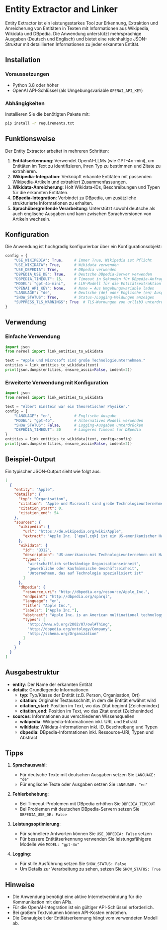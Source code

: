 # Entity Extractor and Linker

Entity Extractor ist ein leistungsstarkes Tool zur Erkennung, Extraktion und Anreicherung von Entitäten in Texten mit Informationen aus Wikipedia, Wikidata und DBpedia. Die Anwendung unterstützt mehrsprachige Ausgaben (Deutsch und Englisch) und bietet eine reichhaltige JSON-Struktur mit detaillierten Informationen zu jeder erkannten Entität.

## Installation

### Voraussetzungen

- Python 3.8 oder höher
- OpenAI API-Schlüssel (als Umgebungsvariable `OPENAI_API_KEY`)

### Abhängigkeiten

Installieren Sie die benötigten Pakete mit:

```bash
pip install -r requirements.txt
```

## Funktionsweise

Der Entity Extractor arbeitet in mehreren Schritten:

1. **Entitätserkennung**: Verwendet OpenAI-LLMs (wie GPT-4o-mini), um Entitäten im Text zu identifizieren, ihren Typ zu bestimmen und Zitate zu extrahieren.
2. **Wikipedia-Integration**: Verknüpft erkannte Entitäten mit passenden Wikipedia-Artikeln und extrahiert Zusammenfassungen.
3. **Wikidata-Anreicherung**: Holt Wikidata-IDs, Beschreibungen und Typen für die erkannten Entitäten.
4. **DBpedia-Integration**: Verbindet zu DBpedia, um zusätzliche strukturierte Informationen zu erhalten.
5. **Sprachübergreifende Verarbeitung**: Unterstützt sowohl deutsche als auch englische Ausgaben und kann zwischen Sprachversionen von Artikeln wechseln.

## Konfiguration

Die Anwendung ist hochgradig konfigurierbar über ein Konfigurationsobjekt:

```python
config = {
    "USE_WIKIPEDIA": True,     # Immer True, Wikipedia ist Pflicht
    "USE_WIKIDATA": True,      # Wikidata verwenden
    "USE_DBPEDIA": True,       # DBpedia verwenden
    "DBPEDIA_USE_DE": True,    # Deutsche DBpedia-Server verwenden
    "DBPEDIA_TIMEOUT": 15,     # Timeout in Sekunden für DBpedia-Anfragen
    "MODEL": "gpt-4o-mini",    # LLM-Modell für die Entitätsextraktion
    "OPENAI_API_KEY": None,    # None = Aus Umgebungsvariable laden
    "LANGUAGE": "de",          # Deutsche (de) oder Englische (en) Ausgabesprache
    "SHOW_STATUS": True,       # Status-/Logging-Meldungen anzeigen
    "SUPPRESS_TLS_WARNINGS": True  # TLS-Warnungen von urllib3 unterdrücken
}
```

## Verwendung

### Einfache Verwendung

```python
import json
from nernel import link_entities_to_wikidata

text = "Apple und Microsoft sind große Technologieunternehmen."
entities = link_entities_to_wikidata(text)
print(json.dumps(entities, ensure_ascii=False, indent=2))
```

### Erweiterte Verwendung mit Konfiguration

```python
import json
from nernel import link_entities_to_wikidata

text = "Albert Einstein war ein theoretischer Physiker."
config = {
    "LANGUAGE": "en",          # Englische Ausgabe
    "MODEL": "gpt-4o",         # Alternatives Modell verwenden
    "SHOW_STATUS": False,      # Logging-Ausgaben unterdrücken
    "DBPEDIA_TIMEOUT": 30      # Längeres Timeout für DBpedia
}
entities = link_entities_to_wikidata(text, config=config)
print(json.dumps(entities, ensure_ascii=False, indent=2))
```

## Beispiel-Output

Ein typischer JSON-Output sieht wie folgt aus:

```json
[
  {
    "entity": "Apple",
    "details": {
      "typ": "Organisation",
      "citation": "Apple und Microsoft sind große Technologieunternehmen.",
      "citation_start": 0,
      "citation_end": 54
    },
    "sources": {
      "wikipedia": {
        "url": "https://de.wikipedia.org/wiki/Apple",
        "extract": "Apple Inc. [ˈæpəlˌɪŋk] ist ein US-amerikanischer Hard- und Softwareentwickler und ein Technologieunternehmen, das Computer, Smartphones und Unterhaltungselektronik sowie Betriebssysteme und Anwendungssoftware entwickelt und vertreibt..."
      },
      "wikidata": {
        "id": "Q312",
        "description": "US-amerikanisches Technologieunternehmen mit Hauptsitz in Cupertino, Kalifornien",
        "types": [
          "wirtschaftlich selbständige Organisationseinheit",
          "gewerbliche oder kaufmännische Geschäftseinheit",
          "Unternehmen, das auf Technologie spezialisiert ist"
        ]
      },
      "dbpedia": {
        "resource_uri": "http://dbpedia.org/resource/Apple_Inc.",
        "endpoint": "http://dbpedia.org/sparql",
        "language": "en",
        "title": "Apple Inc.",
        "labels": ["Apple Inc."],
        "abstract": "Apple Inc. is an American multinational technology company...",
        "types": [
          "http://www.w3.org/2002/07/owl#Thing",
          "http://dbpedia.org/ontology/Company",
          "http://schema.org/Organization"
        ]
      }
    }
  }
]
```

## Ausgabestruktur

- **entity**: Der Name der erkannten Entität
- **details**: Grundlegende Informationen
  - **typ**: Typ/Klasse der Entität (z.B. Person, Organisation, Ort)
  - **citation**: Originaler Textausschnitt, in dem die Entität erwähnt wird
  - **citation_start**: Position im Text, wo das Zitat beginnt (Zeichenindex)
  - **citation_end**: Position im Text, wo das Zitat endet (Zeichenindex)
- **sources**: Informationen aus verschiedenen Wissensquellen
  - **wikipedia**: Wikipedia-Informationen inkl. URL und Extrakt
  - **wikidata**: Wikidata-Informationen inkl. ID, Beschreibung und Typen
  - **dbpedia**: DBpedia-Informationen inkl. Ressource-URI, Typen und Abstract

## Tipps

1. **Sprachauswahl**:
   - Für deutsche Texte mit deutschen Ausgaben setzen Sie `LANGUAGE: "de"`
   - Für englische Texte oder Ausgaben setzen Sie `LANGUAGE: "en"`

2. **Fehlerbehebung**:
   - Bei Timeout-Problemen mit DBpedia erhöhen Sie `DBPEDIA_TIMEOUT`
   - Bei Problemen mit deutschen DBpedia-Servern setzen Sie `DBPEDIA_USE_DE: False`

3. **Leistungsoptimierung**:
   - Für schnellere Antworten können Sie `USE_DBPEDIA: False` setzen
   - Für bessere Entitätserkennung verwenden Sie leistungsfähigere Modelle wie `MODEL: "gpt-4o"`

4. **Logging**:
   - Für stille Ausführung setzen Sie `SHOW_STATUS: False`
   - Um Details zur Verarbeitung zu sehen, setzen Sie `SHOW_STATUS: True`

## Hinweise

- Die Anwendung benötigt eine aktive Internetverbindung für die Kommunikation mit den APIs.
- Für die OpenAI-Integration ist ein gültiger API-Schlüssel erforderlich.
- Bei großem Textvolumen können API-Kosten entstehen.
- Die Genauigkeit der Entitätserkennung hängt vom verwendeten Modell ab.
